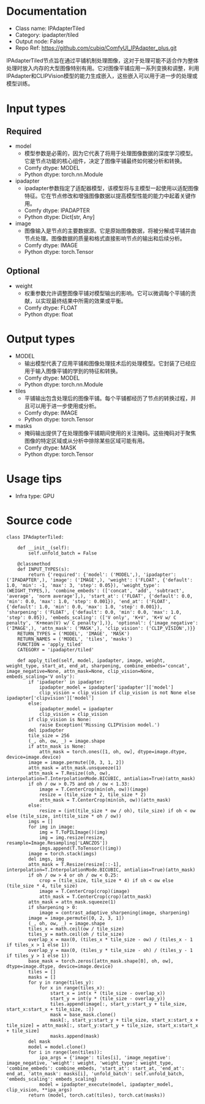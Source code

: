 # Documentation
- Class name: IPAdapterTiled
- Category: ipadapter/tiled
- Output node: False
- Repo Ref: https://github.com/cubiq/ComfyUI_IPAdapter_plus.git

IPAdapterTiled节点旨在通过平铺机制处理图像，这对于处理可能不适合作为整体处理时放入内存的大型图像特别有用。它对图像平铺应用一系列变换和调整，利用IPAdapter和CLIPVision模型的能力生成嵌入，这些嵌入可以用于进一步的处理或模型训练。

# Input types
## Required
- model
    - 模型参数是必需的，因为它代表了将用于处理图像数据的深度学习模型。它是节点功能的核心组件，决定了图像平铺最终如何被分析和转换。
    - Comfy dtype: MODEL
    - Python dtype: torch.nn.Module
- ipadapter
    - ipadapter参数指定了适配器模型，该模型将与主模型一起使用以适配图像特征。它在节点修改和增强图像数据以提高模型性能的能力中起着关键作用。
    - Comfy dtype: IPADAPTER
    - Python dtype: Dict[str, Any]
- image
    - 图像输入是节点的主要数据源。它是原始图像数据，将被分解成平铺并由节点处理。图像数据的质量和格式直接影响节点的输出和后续分析。
    - Comfy dtype: IMAGE
    - Python dtype: torch.Tensor
## Optional
- weight
    - 权重参数允许调整图像平铺对模型输出的影响。它可以微调每个平铺的贡献，以实现最终结果中所需的效果或平衡。
    - Comfy dtype: FLOAT
    - Python dtype: float

# Output types
- MODEL
    - 输出模型代表了应用平铺和图像处理技术后的处理模型。它封装了已经应用于输入图像平铺的学到的特征和转换。
    - Comfy dtype: MODEL
    - Python dtype: torch.nn.Module
- tiles
    - 平铺输出包含处理后的图像平铺。每个平铺都经历了节点的转换过程，并且可以用于进一步使用或分析。
    - Comfy dtype: IMAGE
    - Python dtype: torch.Tensor
- masks
    - 掩码输出提供了在处理图像平铺期间使用的关注掩码。这些掩码对于聚焦图像的特定区域或从分析中排除某些区域可能有用。
    - Comfy dtype: MASK
    - Python dtype: torch.Tensor

# Usage tips
- Infra type: GPU

# Source code
```
class IPAdapterTiled:

    def __init__(self):
        self.unfold_batch = False

    @classmethod
    def INPUT_TYPES(s):
        return {'required': {'model': ('MODEL',), 'ipadapter': ('IPADAPTER',), 'image': ('IMAGE',), 'weight': ('FLOAT', {'default': 1.0, 'min': -1, 'max': 3, 'step': 0.05}), 'weight_type': (WEIGHT_TYPES,), 'combine_embeds': (['concat', 'add', 'subtract', 'average', 'norm average'],), 'start_at': ('FLOAT', {'default': 0.0, 'min': 0.0, 'max': 1.0, 'step': 0.001}), 'end_at': ('FLOAT', {'default': 1.0, 'min': 0.0, 'max': 1.0, 'step': 0.001}), 'sharpening': ('FLOAT', {'default': 0.0, 'min': 0.0, 'max': 1.0, 'step': 0.05}), 'embeds_scaling': (['V only', 'K+V', 'K+V w/ C penalty', 'K+mean(V) w/ C penalty'],)}, 'optional': {'image_negative': ('IMAGE',), 'attn_mask': ('MASK',), 'clip_vision': ('CLIP_VISION',)}}
    RETURN_TYPES = ('MODEL', 'IMAGE', 'MASK')
    RETURN_NAMES = ('MODEL', 'tiles', 'masks')
    FUNCTION = 'apply_tiled'
    CATEGORY = 'ipadapter/tiled'

    def apply_tiled(self, model, ipadapter, image, weight, weight_type, start_at, end_at, sharpening, combine_embeds='concat', image_negative=None, attn_mask=None, clip_vision=None, embeds_scaling='V only'):
        if 'ipadapter' in ipadapter:
            ipadapter_model = ipadapter['ipadapter']['model']
            clip_vision = clip_vision if clip_vision is not None else ipadapter['clipvision']['model']
        else:
            ipadapter_model = ipadapter
            clip_vision = clip_vision
        if clip_vision is None:
            raise Exception('Missing CLIPVision model.')
        del ipadapter
        tile_size = 256
        (_, oh, ow, _) = image.shape
        if attn_mask is None:
            attn_mask = torch.ones([1, oh, ow], dtype=image.dtype, device=image.device)
        image = image.permute([0, 3, 1, 2])
        attn_mask = attn_mask.unsqueeze(1)
        attn_mask = T.Resize((oh, ow), interpolation=T.InterpolationMode.BICUBIC, antialias=True)(attn_mask)
        if oh / ow > 0.75 and oh / ow < 1.33:
            image = T.CenterCrop(min(oh, ow))(image)
            resize = (tile_size * 2, tile_size * 2)
            attn_mask = T.CenterCrop(min(oh, ow))(attn_mask)
        else:
            resize = (int(tile_size * ow / oh), tile_size) if oh < ow else (tile_size, int(tile_size * oh / ow))
        imgs = []
        for img in image:
            img = T.ToPILImage()(img)
            img = img.resize(resize, resample=Image.Resampling['LANCZOS'])
            imgs.append(T.ToTensor()(img))
        image = torch.stack(imgs)
        del imgs, img
        attn_mask = T.Resize(resize[::-1], interpolation=T.InterpolationMode.BICUBIC, antialias=True)(attn_mask)
        if oh / ow > 4 or oh / ow < 0.25:
            crop = (tile_size, tile_size * 4) if oh < ow else (tile_size * 4, tile_size)
            image = T.CenterCrop(crop)(image)
            attn_mask = T.CenterCrop(crop)(attn_mask)
        attn_mask = attn_mask.squeeze(1)
        if sharpening > 0:
            image = contrast_adaptive_sharpening(image, sharpening)
        image = image.permute([0, 2, 3, 1])
        (_, oh, ow, _) = image.shape
        tiles_x = math.ceil(ow / tile_size)
        tiles_y = math.ceil(oh / tile_size)
        overlap_x = max(0, (tiles_x * tile_size - ow) / (tiles_x - 1 if tiles_x > 1 else 1))
        overlap_y = max(0, (tiles_y * tile_size - oh) / (tiles_y - 1 if tiles_y > 1 else 1))
        base_mask = torch.zeros([attn_mask.shape[0], oh, ow], dtype=image.dtype, device=image.device)
        tiles = []
        masks = []
        for y in range(tiles_y):
            for x in range(tiles_x):
                start_x = int(x * (tile_size - overlap_x))
                start_y = int(y * (tile_size - overlap_y))
                tiles.append(image[:, start_y:start_y + tile_size, start_x:start_x + tile_size, :])
                mask = base_mask.clone()
                mask[:, start_y:start_y + tile_size, start_x:start_x + tile_size] = attn_mask[:, start_y:start_y + tile_size, start_x:start_x + tile_size]
                masks.append(mask)
        del mask
        model = model.clone()
        for i in range(len(tiles)):
            ipa_args = {'image': tiles[i], 'image_negative': image_negative, 'weight': weight, 'weight_type': weight_type, 'combine_embeds': combine_embeds, 'start_at': start_at, 'end_at': end_at, 'attn_mask': masks[i], 'unfold_batch': self.unfold_batch, 'embeds_scaling': embeds_scaling}
            model = ipadapter_execute(model, ipadapter_model, clip_vision, **ipa_args)
        return (model, torch.cat(tiles), torch.cat(masks))
```